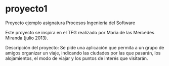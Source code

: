 proyecto1
=========

Proyecto ejemplo asignatura Procesos Ingeniería del Software

Este proyecto se inspira en el TFG realizado por María de las Mercedes Miranda (julio 2013).

Descripción del proyecto: Se pide una aplicación que permita a un grupo de amigos organizar un viaje, indicando las 
ciudades por las que pasarán, los alojamientos, el modo de viajar y los puntos de interés que visitarán.


